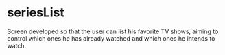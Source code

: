 # seriesList
Screen developed so that the user can list his favorite TV shows, aiming to control which ones he has already watched and which ones he intends to watch.
